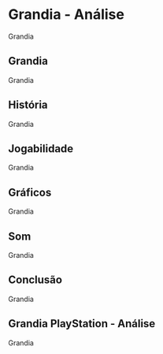 ---
---

# Grandia - Análise

Grandia

## Grandia

Grandia

## História

Grandia

## Jogabilidade

Grandia

## Gráficos

Grandia

## Som

Grandia

## Conclusão

Grandia

## Grandia PlayStation - Análise

Grandia

